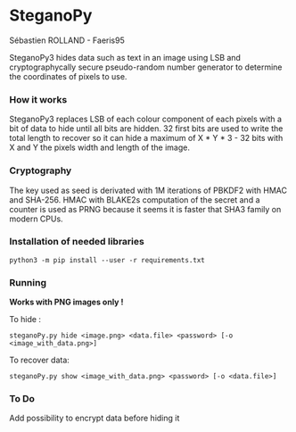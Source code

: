 # SteganoPy
Sébastien ROLLAND - Faeris95

SteganoPy3 hides data such as text in an image using LSB and cryptographycally secure pseudo-random number generator to determine the coordinates of pixels to use.

### How it works

SteganoPy3 replaces LSB of each colour component of each pixels with a bit of data to hide until all bits are hidden. 32 first bits are used to write the total length to recover so it can hide a maximum of X * Y * 3 - 32 bits with X and Y the pixels width and length of the image. 

### Cryptography

The key used as seed is derivated with 1M iterations of PBKDF2 with HMAC and SHA-256. 
HMAC with BLAKE2s computation of the secret and a counter is used as PRNG because it seems it is faster that SHA3 family on modern CPUs. 

### Installation of needed libraries
```
python3 -m pip install --user -r requirements.txt
```
### Running
<strong>Works with PNG images only !</strong>

To hide :
```
steganoPy.py hide <image.png> <data.file> <password> [-o <image_with_data.png>]
```

To recover data:
```
steganoPy.py show <image_with_data.png> <password> [-o <data.file>]
```
### To Do

Add possibility to encrypt data before hiding it